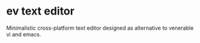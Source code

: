 # ev text editor
Minimalistic cross-platform text editor designed as alternative to venerable vi and emacs.
